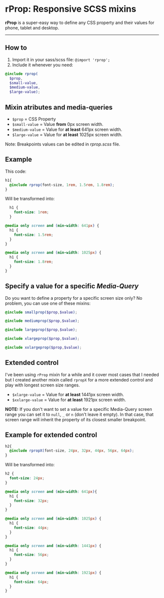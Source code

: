 # rProp: Responsive SCSS mixins
**rProp** is a super-easy way to define any CSS property and their values for phone, tablet and desktop.
- - -

## How to
1. Import it in your sass/scss file: `@import 'rprop';`
2. Include it whenever you need: 
```scss
@include rprop(
  $prop,
  $small-value, 
  $medium-value, 
  $large-value);
```

## Mixin atributes and media-queries
- `$prop` = CSS Property 
- `$small-value` = Value **from** 0px screen width.
- `$medium-value` = Value for **at least** 641px screen width.
- `$large-value` = Value for **at least** 1025px screen width.

Note: Breakpoints values can be edited in *rprop.scss* file.

## Example

This code:
```scss
h1{
  @include rprop(font-size, 1rem, 1.5rem, 1.8rem);
}
```

Will be transformed into:
```css
  h1 {
    font-size: 1rem;
  }

@media only screen and (min-width: 641px) { 
  h1 { 
    font-size: 1.5rem; 
  } 
}

@media only screen and (min-width: 1025px) { 
  h1 { 
    font-size: 1.8rem; 
  } 
}
```

## Specify a value for a specific *Media-Query*
Do you want to define a property for a specific screen size only?
No problem, you can use one of these mixins:
```scss
@include smallprop($prop,$value);
```
```scss
@include mediumprop($prop,$value);
```
```scss
@include largeprop($prop,$value);
```
```scss
@include xlargeprop($prop,$value);
```
```scss
@include xxlargeprop($prop,$value);
```

## Extended control
I've been using `rProp` mixin for a while and it cover most cases that I needed but I created another mixin called `rpropX` for a more extended control and play with longest screen size ranges.

- `$xlarge-value` = Value for **at least** 1441px screen width.
- `$xxlarge-value`  = Value for **at least** 1921px screen width.

**NOTE:** If you don't want to set a value for a specific Media-Query screen range you can set it to `null`, `_` or `n` (don't leave it empty). In that case, that screen range will inherit the property of its closest smaller breakpoint.

## Example for extended control
```scss
h2{
  @include rpropX(font-size, 24px, 32px, 44px, 56px, 64px);
}
```

Will be transformed into:
```css
h2 { 
  font-size: 24px; 
}

@media only screen and (min-width: 641px){ 
  h1 { 
    font-size: 32px; 
  } 
}

@media only screen and (min-width: 1025px) { 
  h1 { 
    font-size: 44px; 
  } 
}  

@media only screen and (min-width: 1441px) { 
  h1 { 
    font-size: 56px; 
  } 
}

@media only screen and (min-width: 1921px) { 
  h1 { 
    font-size: 64px; 
  } 
}
```
